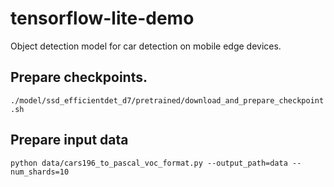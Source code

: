# tensorflow-lite-demo
Object detection model for car detection on mobile edge devices.


## Prepare checkpoints.

`./model/ssd_efficientdet_d7/pretrained/download_and_prepare_checkpoint.sh` 


## Prepare input data

`python data/cars196_to_pascal_voc_format.py --output_path=data --num_shards=10`